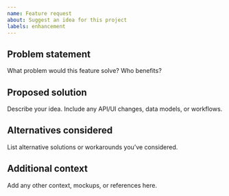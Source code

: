 ```yaml
---
name: Feature request
about: Suggest an idea for this project
labels: enhancement
---
```


## Problem statement

What problem would this feature solve? Who benefits?

## Proposed solution

Describe your idea. Include any API/UI changes, data models, or workflows.

## Alternatives considered

List alternative solutions or workarounds you’ve considered.

## Additional context

Add any other context, mockups, or references here.
